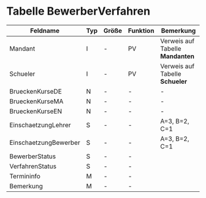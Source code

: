# Tabelle BewerberVerfahren


| Feldname                   | Typ | Größe | Funktion | Bemerkung                                |
|----------------------------|-----|-------|----------|------------------------------------------|
| Mandant                    | I   | -     | PV       | Verweis auf Tabelle **Mandanten**        |
| Schueler                   | I   | -     | PV       | Verweis auf Tabelle **Schueler**         |
| BrueckenKurseDE            |  N  | -     |  -       |        -                                 |
| BrueckenKurseMA            |  N  | -     |  -       |        -                                 |
| BrueckenKurseEN            |  N  | -     |  -       |        -                                 |
| EinschaetzungLehrer        |  S  | -     |  -       | A=3, B=2, C=1                            |
| EinschaetzungBewerber      |  S  | -     |  -       | A=3, B=2, C=1                            |
| BewerberStatus             |  S  | -     |  -       |                                          |
| VerfahrenStatus            |  S  | -     |  -       |                                          |
| Termininfo                 |  M  | -     |  -       |                                          |
| Bemerkung                  |  M  | -     |  -       |                                          |

